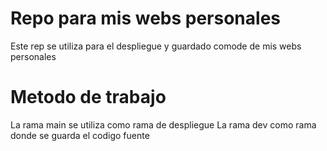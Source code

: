 ﻿# Repo para mis webs personales
 Este rep se utiliza para el despliegue y guardado comode de mis webs personales
 
# Metodo de trabajo
La rama main se utiliza como rama de despliegue
La rama dev como rama donde se guarda el codigo fuente
